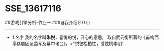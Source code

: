 # SSE_13617116
##游戏引擎分析-作业一
###自我介绍⊙０⊙
***
* 1 名字
我的名字叫**朱悦**，喜悦的悦，开心的意思。
取自武元衡所著的《甫构西亭偶题因呈监军及幕中诸公》，>"悦彼松柏性，爱兹桃李阴".
